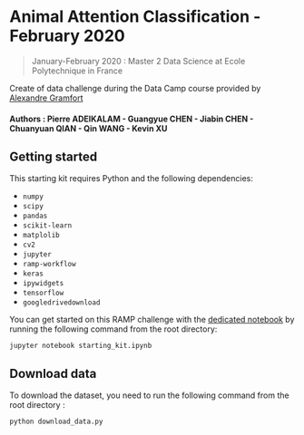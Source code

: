 # Animal Attention Classification - February 2020
> January-February 2020 : Master 2 Data Science at Ecole Polytechnique in France

Create of data challenge during the Data Camp course provided by [Alexandre Gramfort](http://alexandre.gramfort.net)

#### Authors : Pierre ADEIKALAM - Guangyue CHEN - Jiabin CHEN - Chuanyuan QIAN - Qin WANG - Kevin XU

## Getting started

This starting kit requires Python and the following dependencies:

* `numpy`
* `scipy`
* `pandas`
* `scikit-learn`
* `matplolib`
* `cv2`
* `jupyter`
* `ramp-workflow`
* `keras`
* `ipywidgets`
* `tensorflow`
* `googledrivedownload`

You can get started on this RAMP challenge with the
[dedicated notebook](starting_kit.ipynb) by running the following command
from the root directory:

```
jupyter notebook starting_kit.ipynb
```

## Download data
To download the dataset, you need to run the following command from the root directory : 
```
python download_data.py
```
